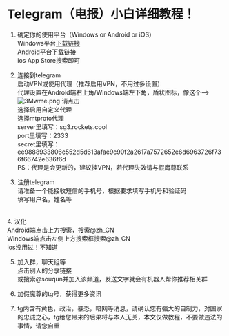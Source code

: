 # Telegram（电报）小白详细教程！
1. 确定你的使用平台（Windows or Android or iOS）<br>
Windows平台[下载链接](https://telegram.softonic.cn/download "下载链接")<br>
Android平台[下载链接](https://telegram.softonic.cn/android "下载链接")
<br>ios App Store搜索即可

2. 连接到telegram<br>
启动VPN或使用代理（推荐启用VPN，不用过多设置）
<br>代理设置在Android端右上角/Windows端左下角，盾状图标，像这个—>![3Mwme.png](https://wx1.sbimg.cn/2020/08/13/3Mwme.png) 请点击
<br>选择启用自定义代理
<br>选择mtproto代理
<br>server里填写：sg3.rockets.cool
<br>port里填写：2333
<br>secret里填写：ee9888933806c552d5d613afae9c90f2a2617a7572652e6d6963726f736f66742e636f6d
<br>PS：代理是会更新的，建议挂VPN，若代理失效请与假魔尊联系

3. 注册telegram
<br>请准备一个能接收短信的手机号，根据要求填写手机号和验证码
<br>填写用户名，姓名等

<br>4. 汉化
<br>Android端点击上方搜索，搜索@zh_CN
<br>Windows端点击左侧上方搜索框搜索@zh_CN
<br>ios没用过！不知道

5. 加入群，聊天组等
<br>点击别人的分享链接
<br>或搜索@souqun并加入该频道，发送文字就会有机器人帮你推荐相关群

6. 加假魔尊的tg号，获得更多资讯


7. tg内含有黄色，政治，暴恐，暗网等消息，请确认您有强大的自制力，对国家的忠诚之心，tg给您带来的后果将与本人无关，本文仅做教程，不要做违法的事情，请您自重

